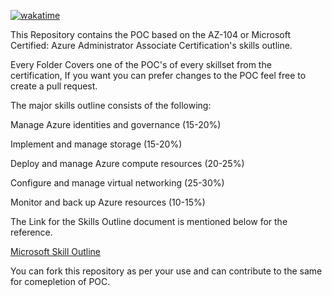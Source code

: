 [![wakatime](https://wakatime.com/badge/user/fb51e98c-3adf-4260-a9c6-172a980deda7/project/a2af3921-b013-4a42-8c4c-d61b8a77aaae.svg)](https://wakatime.com/badge/user/fb51e98c-3adf-4260-a9c6-172a980deda7/project/a2af3921-b013-4a42-8c4c-d61b8a77aaae)

This Repository contains the POC based on the AZ-104 or Microsoft Certified: Azure Administrator Associate Certification's skills outline.

Every Folder Covers one of the POC's of every skillset from the certification, If you want you can prefer changes to the POC feel free to create a pull request.

The major skills outline consists of the following:

Manage Azure identities and governance (15-20%)

Implement and manage storage (15-20%)

Deploy and manage Azure compute resources (20-25%)

Configure and manage virtual networking (25-30%)

Monitor and back up Azure resources (10-15%)

The Link for the Skills Outline document is mentioned below for the reference.

[Microsoft Skill Outline](https://query.prod.cms.rt.microsoft.com/cms/api/am/binary/RE4pCWy)

You can fork this repository as per your use and can contribute to the same for comepletion of POC.
